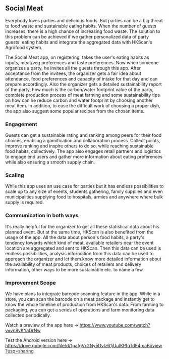 ## Social Meat
Everybody loves parties and delicious foods. But parties can be a big threat to food waste and sustainable eating habits. When the number of guests increases, there is a high chance of increasing food waste. The solution to this problem can be achieved if we gather personalized data of party guests' eating habits and integrate the aggregated data with HKScan's Agrofood system.

The Social Meat app, on registering, takes the user's eating habits as inputs, meat/veg preferences and taste preferences. Now when someone organizes a party, he invites all the guests through this app. After acceptance from the invitees, the organizer gets a fair idea about attendance, food preferences and capacity of intake for that day and can prepare accordingly. Also the organizer gets a detailed sustainability report of the party, how much is the carbon/water footprint value of the party, complete production process of meat farming and some sustainability tips on how can he reduce carbon and water footprint by choosing another meat item. In addition, to ease the difficult work of choosing a proper dish, the app also suggest some popular recipes from the chosen items. 

### Engagement
Guests can get a sustainable rating and ranking among peers for their food choices, enabling a gamification and collaboration process. Collect points, improve ranking and inspire others to do so, while reaching sustainable food habits, collectively. The app also engages retail partners and logistics to engage end users and gather more information about eating preferences while also ensuring a smooth supply chain.

### Scaling
While this app uses an use case for parties but it has endless possibilities to scale up to any size of events, students gathering, family supplies and even municipalities supplying food to hospitals, armies and anywhere where bulk supply is required.

### Communication in both ways
It's really helpful for the organizer to get all these statistical data about his planned event. But at the same time, HKScan is also benefited from the usage of the app. All the data about person's food habits, a party's tendency towards which kind of meat, available retailers near the event location are aggregated and sent to HKScan. Then this data can be used is endless possibilities, analysis information from this data can be used to approach the organizer and let them know more detailed information about the availability of meat products, choices of retailers and delivery information, other ways to be more sustainable etc. to name a few.

### Improvement Scope
We have plans to integrate barcode scanning feature in the app. While in a store, you can scan the barcode on a meat package and instantly get to know the whole timeline of production from HKScan's data. From farming to packaging, you can get a series of operations and farm monitoring data collected periodically.

Watch a preview of the app here -> https://www.youtube.com/watch?v=vn8vKYaDrNw

Test the Android version here -> https://drive.google.com/file/d/1pafgVrGNy5Dvlz61jUuIKPfqTdE4maBi/view?usp=sharing
